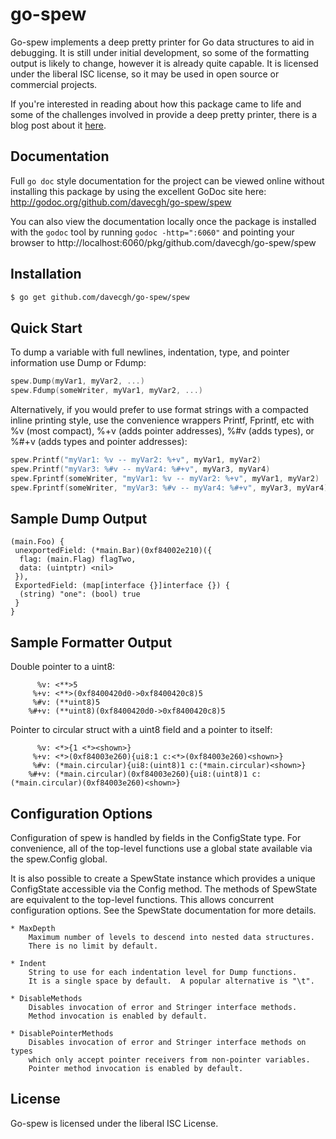 go-spew
=======

Go-spew implements a deep pretty printer for Go data structures to aid in
debugging.  It is still under initial development, so some of the formatting
output is likely to change, however it is already quite capable.   It is
licensed under the liberal ISC license, so it may be used in open source or
commercial projects.

If you're interested in reading about how this package came to life and some
of the challenges involved in provide a deep pretty printer, there is a blog
post about it
[here](https://blog.cyphertite.com/go-spew-a-journey-into-dumping-go-data-structures/).

## Documentation

Full `go doc` style documentation for the project can be viewed online without
installing this package by using the excellent GoDoc site here:
http://godoc.org/github.com/davecgh/go-spew/spew

You can also view the documentation locally once the package is installed with
the `godoc` tool by running `godoc -http=":6060"` and pointing your browser to
http://localhost:6060/pkg/github.com/davecgh/go-spew/spew

## Installation

```bash
$ go get github.com/davecgh/go-spew/spew
```

## Quick Start

To dump a variable with full newlines, indentation, type, and pointer
information use Dump or Fdump:

```Go
spew.Dump(myVar1, myVar2, ...)
spew.Fdump(someWriter, myVar1, myVar2, ...)
```

Alternatively, if you would prefer to use format strings with a compacted inline
printing style, use the convenience wrappers Printf, Fprintf, etc with %v (most
compact), %+v (adds pointer addresses), %#v (adds types), or %#+v (adds types
and pointer addresses): 

```Go
spew.Printf("myVar1: %v -- myVar2: %+v", myVar1, myVar2)
spew.Printf("myVar3: %#v -- myVar4: %#+v", myVar3, myVar4)
spew.Fprintf(someWriter, "myVar1: %v -- myVar2: %+v", myVar1, myVar2)
spew.Fprintf(someWriter, "myVar3: %#v -- myVar4: %#+v", myVar3, myVar4)
```

## Sample Dump Output

```
(main.Foo) {
 unexportedField: (*main.Bar)(0xf84002e210)({
  flag: (main.Flag) flagTwo,
  data: (uintptr) <nil>
 }),
 ExportedField: (map[interface {}]interface {}) {
  (string) "one": (bool) true
 }
}
```

## Sample Formatter Output

Double pointer to a uint8:
```
	  %v: <**>5
	 %+v: <**>(0xf8400420d0->0xf8400420c8)5
	 %#v: (**uint8)5
	%#+v: (**uint8)(0xf8400420d0->0xf8400420c8)5
```

Pointer to circular struct with a uint8 field and a pointer to itself:
```
	  %v: <*>{1 <*><shown>}
	 %+v: <*>(0xf84003e260){ui8:1 c:<*>(0xf84003e260)<shown>}
	 %#v: (*main.circular){ui8:(uint8)1 c:(*main.circular)<shown>}
	%#+v: (*main.circular)(0xf84003e260){ui8:(uint8)1 c:(*main.circular)(0xf84003e260)<shown>}
```

## Configuration Options

Configuration of spew is handled by fields in the ConfigState type. For
convenience, all of the top-level functions use a global state available via the
spew.Config global.

It is also possible to create a SpewState instance which provides a unique
ConfigState accessible via the Config method. The methods of SpewState are
equivalent to the top-level functions. This allows concurrent configuration
options. See the SpewState documentation for more details.

```
* MaxDepth
	Maximum number of levels to descend into nested data structures.
	There is no limit by default.

* Indent
	String to use for each indentation level for Dump functions.
	It is a single space by default.  A popular alternative is "\t".

* DisableMethods
	Disables invocation of error and Stringer interface methods.
	Method invocation is enabled by default.

* DisablePointerMethods
	Disables invocation of error and Stringer interface methods on types
	which only accept pointer receivers from non-pointer variables.
	Pointer method invocation is enabled by default.
```

## License

Go-spew is licensed under the liberal ISC License.
